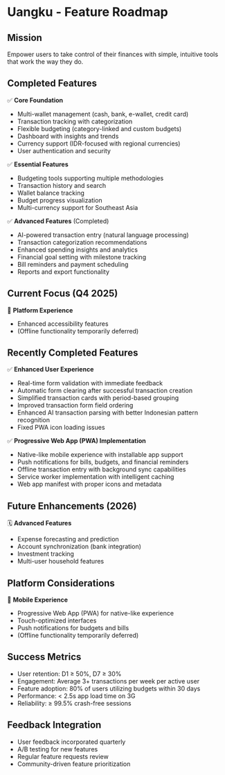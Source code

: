 # Uangku - Feature Roadmap

## Mission
Empower users to take control of their finances with simple, intuitive tools that work the way they do.

## Completed Features
✅ **Core Foundation**
- Multi-wallet management (cash, bank, e-wallet, credit card)
- Transaction tracking with categorization
- Flexible budgeting (category-linked and custom budgets)
- Dashboard with insights and trends
- Currency support (IDR-focused with regional currencies)
- User authentication and security

✅ **Essential Features**
- Budgeting tools supporting multiple methodologies
- Transaction history and search
- Wallet balance tracking
- Budget progress visualization
- Multi-currency support for Southeast Asia

✅ **Advanced Features** (Completed)
- AI-powered transaction entry (natural language processing)
- Transaction categorization recommendations
- Enhanced spending insights and analytics
- Financial goal setting with milestone tracking
- Bill reminders and payment scheduling
- Reports and export functionality

## Current Focus (Q4 2025)
🔄 **Platform Experience**
- Enhanced accessibility features
- (Offline functionality temporarily deferred)

## Recently Completed Features
✅ **Enhanced User Experience**
- Real-time form validation with immediate feedback
- Automatic form clearing after successful transaction creation
- Simplified transaction cards with period-based grouping
- Improved transaction form field ordering
- Enhanced AI transaction parsing with better Indonesian pattern recognition
- Fixed PWA icon loading issues

✅ **Progressive Web App (PWA) Implementation**
- Native-like mobile experience with installable app support
- Push notifications for bills, budgets, and financial reminders
- Offline transaction entry with background sync capabilities
- Service worker implementation with intelligent caching
- Web app manifest with proper icons and metadata

## Future Enhancements (2026)
🗓️ **Advanced Features**
- Expense forecasting and prediction
- Account synchronization (bank integration)
- Investment tracking
- Multi-user household features

## Platform Considerations
📱 **Mobile Experience**
- Progressive Web App (PWA) for native-like experience
- Touch-optimized interfaces
- Push notifications for budgets and bills
- (Offline functionality temporarily deferred)

## Success Metrics
- User retention: D1 ≥ 50%, D7 ≥ 30%
- Engagement: Average 3+ transactions per week per active user
- Feature adoption: 80% of users utilizing budgets within 30 days
- Performance: < 2.5s app load time on 3G
- Reliability: ≥ 99.5% crash-free sessions

## Feedback Integration
- User feedback incorporated quarterly
- A/B testing for new features
- Regular feature requests review
- Community-driven feature prioritization